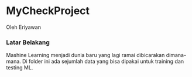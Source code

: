 # MyCheckProject
Oleh Eriyawan

### Latar Belakang
Mashine Learning menjadi dunia baru yang lagi ramai dibicarakan dimana-mana. Di folder ini ada sejumlah data yang bisa dipakai untuk training dan testing ML.


